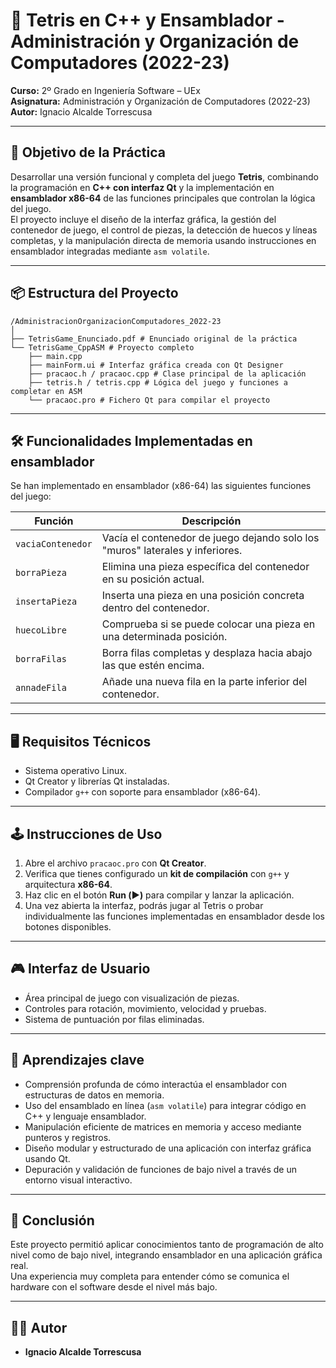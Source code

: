 # 🧱 Tetris en C++ y Ensamblador - Administración y Organización de Computadores (2022-23)

**Curso:** 2º Grado en Ingeniería Software – UEx  
**Asignatura:** Administración y Organización de Computadores (2022-23)  
**Autor:** Ignacio Alcalde Torrescusa

---

## 🎯 Objetivo de la Práctica

Desarrollar una versión funcional y completa del juego **Tetris**, combinando la programación en **C++ con interfaz Qt** y la implementación en **ensamblador x86-64** de las funciones principales que controlan la lógica del juego.  
El proyecto incluye el diseño de la interfaz gráfica, la gestión del contenedor de juego, el control de piezas, la detección de huecos y líneas completas, y la manipulación directa de memoria usando instrucciones en ensamblador integradas mediante `asm volatile`.

---

## 📦 Estructura del Proyecto

```
/AdministracionOrganizacionComputadores_2022-23
│
├── TetrisGame_Enunciado.pdf # Enunciado original de la práctica
└── TetrisGame_CppASM # Proyecto completo
	├── main.cpp
	├── mainForm.ui # Interfaz gráfica creada con Qt Designer
	├── pracaoc.h / pracaoc.cpp # Clase principal de la aplicación
	├── tetris.h / tetris.cpp # Lógica del juego y funciones a completar en ASM
	└── pracaoc.pro # Fichero Qt para compilar el proyecto
```

---

## 🛠️ Funcionalidades Implementadas en ensamblador

Se han implementado en ensamblador (x86-64) las siguientes funciones del juego:

| Función         | Descripción                                                                 |
|----------------|-----------------------------------------------------------------------------|
| `vaciaContenedor` | Vacía el contenedor de juego dejando solo los "muros" laterales y inferiores. |
| `borraPieza`       | Elimina una pieza específica del contenedor en su posición actual.           |
| `insertaPieza`     | Inserta una pieza en una posición concreta dentro del contenedor.            |
| `huecoLibre`       | Comprueba si se puede colocar una pieza en una determinada posición.         |
| `borraFilas`       | Borra filas completas y desplaza hacia abajo las que estén encima.           |
| `annadeFila`       | Añade una nueva fila en la parte inferior del contenedor.                    |

---

## 🖥️ Requisitos Técnicos

- Sistema operativo Linux.
- Qt Creator y librerías Qt instaladas.
- Compilador `g++` con soporte para ensamblador (x86-64).

---

## 🕹️ Instrucciones de Uso

1. Abre el archivo `pracaoc.pro` con **Qt Creator**.
2. Verifica que tienes configurado un **kit de compilación** con `g++` y arquitectura **x86-64**.
3. Haz clic en el botón **Run (▶️)** para compilar y lanzar la aplicación.
4. Una vez abierta la interfaz, podrás jugar al Tetris o probar individualmente las funciones implementadas en ensamblador desde los botones disponibles.

---

## 🎮 Interfaz de Usuario

- Área principal de juego con visualización de piezas.
- Controles para rotación, movimiento, velocidad y pruebas.
- Sistema de puntuación por filas eliminadas.

---

## 🧠 Aprendizajes clave

- Comprensión profunda de cómo interactúa el ensamblador con estructuras de datos en memoria.
- Uso del ensamblado en línea (`asm volatile`) para integrar código en C++ y lenguaje ensamblador.
- Manipulación eficiente de matrices en memoria y acceso mediante punteros y registros.
- Diseño modular y estructurado de una aplicación con interfaz gráfica usando Qt.
- Depuración y validación de funciones de bajo nivel a través de un entorno visual interactivo.

---

## 📌 Conclusión

Este proyecto permitió aplicar conocimientos tanto de programación de alto nivel como de bajo nivel, integrando ensamblador en una aplicación gráfica real.  
Una experiencia muy completa para entender cómo se comunica el hardware con el software desde el nivel más bajo.

---

## 👨‍💻 Autor

- **Ignacio Alcalde Torrescusa**
